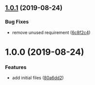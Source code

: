 ## [1.0.1](https://github.com/zooxsmart/lambda-mysql/compare/1.0.0...1.0.1) (2019-08-24)


### Bug Fixes

* remove unused requirement ([6c8f2c4](https://github.com/zooxsmart/lambda-mysql/commit/6c8f2c4))

# 1.0.0 (2019-08-24)


### Features

* add initial files ([80a6dd2](https://github.com/zooxsmart/lambda-mysql/commit/80a6dd2))
